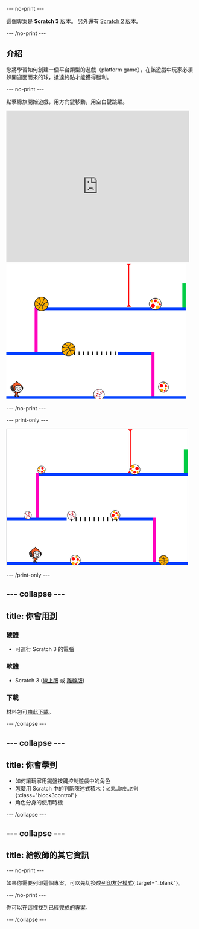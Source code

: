 \--- no-print \---

這個專案是 **Scratch 3** 版本。 另外還有 [Scratch 2](https://projects.raspberrypi.org/en/projects/dodgeball-scratch2) 版本。

\--- /no-print \---

## 介紹

您將學習如何創建一個平台類型的遊戲（platform game），在該遊戲中玩家必須躲開迎面而來的球，抵達終點才能獲得勝利。

\--- no-print \---

點擊綠旗開始遊戲，用方向鍵移動，用<kbd>空白鍵</kbd>跳躍。

<div class="scratch-preview">
  <iframe allowtransparency="true" width="485" height="402" src="https://scratch.mit.edu/projects/embed/251809924/?autostart=false" frameborder="0" scrolling="no"></iframe>
  <img src="images/dodge-final.png">
</div>

\--- /no-print \---

\--- print-only \---

![玩躲避球遊戲](images/dodgeball-showcase.png)

\--- /print-only \---

## \--- collapse \---

## title: 你會用到

### 硬體

+ 可運行 Scratch 3 的電腦

### 軟體

+ Scratch 3 ([線上版](https://scratch.mit.edu/projects/editor/) 或 [離線版](https://scratch.mit.edu/download/))

### 下載

材料包可[由此下載](http://rpf.io/p/en/dodgeball-go)。

\--- /collapse \---

## \--- collapse \---

## title: 你會學到

+ 如何讓玩家用鍵盤按鍵控制遊戲中的角色
+ 怎麼用 Scratch 中的判斷陳述式積木：`如果…那麼…否則`{:class="block3control"}
+ 角色分身的使用時機

\--- /collapse \---

## \--- collapse \---

## title: 給教師的其它資訊

\--- no-print \---

如果你需要列印這個專案，可以先切換成[列印友好模式](https://projects.raspberrypi.org/en/projects/dodgeball/print){:target="_blank"}。

\--- /no-print \---

你可以在這裡找到[已經完成的專案](http://rpf.io/p/en/dodgeball-get)。

\--- /collapse \---